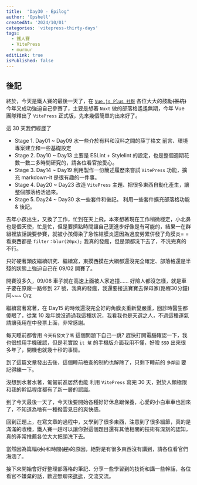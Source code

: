 ```yaml
---
title:  "Day30 - Epilog"
author: 'Opshell'
createdAt: '2024/10/01'
categories: 'vitepress-thirty-days'
tags:
  - 鐵人賽
  - VitePress
  - murmur
editLink: true
isPublished: false
---
```


## 後記
終於，今天是鐵人賽的最後一天了，在 [`Vue.js Plus 社群`](https://line.me/ti/g2/J7bTfoHgmfgc42C9baJNs2gwH00kAMd9QfJDsQ?utm_source=invitation&utm_medium=link_copy&utm_campaign=default) 各位大大的鼓勵~~(推坑)~~ 今年又成功強迫自己參賽了，主要是想著 `Nuxt` 做的部落格遙遙無期，今年 Vue 團隊釋出了 `VitePress` 正式版，先來幾個簡單的出來好了。

這 30 天我們經歷了
- Stage 1. Day01 ~ Day09 水一些介於有料和沒料之間的薛丁格文 前言、環境專案建立和一些基礎設定
- Stage 2. Day10 ~ Day13 主要是 ESLint + Stylelint 的設定，也是整個週期花數一數二多時間研究的，請各位看官按愛心。
- Stage 3. Day14 ~ Day19 利用製作一份簡述履歷來嘗試 `VitePress` 功能，擴充 markdown-it 是很有趣的一件事。
- Stage 4. Day20 ~ Day23 改造 `VitePress` 主題、把很多東西自動化產生，讓整個部落格活過來。
- Stage 5. Day24 ~ Day30 水一些套件和後記。 利用一些套件擴充部落格功能 & 後記。

去年小孩出生，又換了工作，忙到在天上飛，本來想著現在工作稍微穩定，小北鼻也是個天使，忙是忙，但是要擠點時間讓自己更進步好像是有可能的，結果一在群組裡放話說要參賽，就被小孩傳染了急性結膜炎還因為過度勞累併發了角膜炎= = 看東西都是 `filter：blur(20px);` 我真的發瘋，但是頭都洗下去了，不洗完真的不行。

只好硬著頭皮繼續研究、繼續寫，東摸西摸在大綱都還沒完全確定、部落格還是半殘的狀態上強迫自己在 09/02 開賽了。

開賽沒多久，09/08 車子就在高速上面被人家追撞...... 好險人都沒怎樣，就是車子要在原廠一路修到 27 號，我真的發瘋，我還要接送寶寶去保母家(路程30分鐘)阿~~~ Orz

繼續寫著寫著，在 Day15 的時候還沒完全好的角膜炎重新變嚴重，回診時醫生都傻眼了，從業 10 幾年說沒遇過我這種狀況，我看我也是天選之人，不過這種運氣請讓我用在中發票上面，非常感謝。

每天睡前都會用 `今天有發文了嗎` 這個問題下自己一跳? 趕快打開電腦確認一下，我也很想用手機確認，但是老實說 `it 幫` 的手機版介面我用不懂，好險 `SSD` 出來很多年了，開機也就幾十秒的事情。

到了這篇文章發出去後，這個睡前檢查的制約也解除了，只剩下睡前的 `多鄰國` 要記得練一下。

沒想到水著水著，匍匐前進居然也能 利用 `VitePress` 寫完 30 天，對於人類極限和我的幹話程度都有了新一層的認識。

到了今天最後一天了，今天後要開始各種好好休息跟保養，心愛的小白車車也回來了，不知道為啥有一種撥雲見日的爽快感。

回到正題上，在寫文章的過程中，又學到了很多東西，注意到了很多細節，真的是滿滿的收穫，鐵人賽一趟可以讓你對這個題目還有其他相關的技術有深刻的認知，真的非常推薦各位大大把頭洗下去。

當然因為篇幅~~(水)~~和時間~~(趕)~~的原因，絕對是有很多東西沒有講到，請各位看官們海涵了。

接下來開始會好好整理部落格的筆記、分享一些學習到的技術和講一些幹話，各位看官不嫌棄的話，歡迎無聊來[逛逛](https://opshell.github.io)，交流交流。
